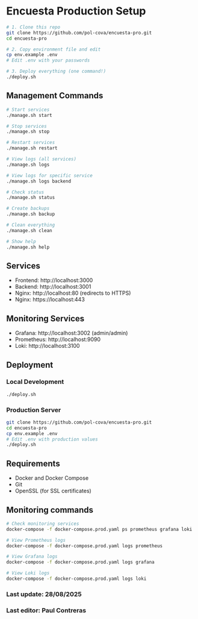 # Encuesta Production Setup

```bash
# 1. Clone this repo
git clone https://github.com/pol-cova/encuesta-pro.git
cd encuesta-pro

# 2. Copy environment file and edit
cp env.example .env
# Edit .env with your passwords

# 3. Deploy everything (one command!)
./deploy.sh
```

## Management Commands

```bash
# Start services
./manage.sh start

# Stop services
./manage.sh stop

# Restart services
./manage.sh restart

# View logs (all services)
./manage.sh logs

# View logs for specific service
./manage.sh logs backend

# Check status
./manage.sh status

# Create backups
./manage.sh backup

# Clean everything
./manage.sh clean

# Show help
./manage.sh help
```

## Services

- Frontend: http://localhost:3000
- Backend: http://localhost:3001
- Nginx: http://localhost:80 (redirects to HTTPS)
- Nginx: https://localhost:443

## Monitoring Services

- Grafana: http://localhost:3002 (admin/admin)
- Prometheus: http://localhost:9090
- Loki: http://localhost:3100

## Deployment

### Local Development
```bash
./deploy.sh
```

### Production Server
```bash
git clone https://github.com/pol-cova/encuesta-pro.git
cd encuesta-pro
cp env.example .env
# Edit .env with production values
./deploy.sh
```

## Requirements

- Docker and Docker Compose
- Git
- OpenSSL (for SSL certificates)

## Monitoring commands

```bash
# Check monitoring services
docker-compose -f docker-compose.prod.yaml ps prometheus grafana loki

# View Prometheus logs
docker-compose -f docker-compose.prod.yaml logs prometheus

# View Grafana logs
docker-compose -f docker-compose.prod.yaml logs grafana

# View Loki logs
docker-compose -f docker-compose.prod.yaml logs loki
```

### Last update: 28/08/2025
### Last editor: Paul Contreras
